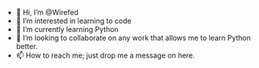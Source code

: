 - 👋 Hi, I’m @Wirefed
- 👀 I’m interested in learning to code
- 🌱 I’m currently learning Python
- 💞️ I’m looking to collaborate on any work that allows me to learn Python better.
- 📫 How to reach me; just drop me a message on here.

<!---
Wirefed/Wirefed is a ✨ special ✨ repository because its `README.md` (this file) appears on your GitHub profile.
You can click the Preview link to take a look at your changes.
--->
